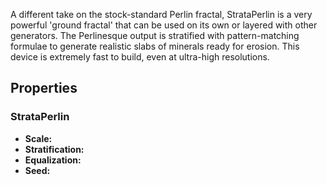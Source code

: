 A different take on the stock-standard Perlin fractal, StrataPerlin is a very powerful 'ground fractal' that can be used on its own or layered with other generators. The Perlinesque output is stratified with pattern-matching formulae to generate realistic slabs of minerals ready for erosion. This device is extremely fast to build, even at ultra-high resolutions.

## Properties

### StrataPerlin

- **Scale:**
- **Stratification:**
- **Equalization:**
- **Seed:**